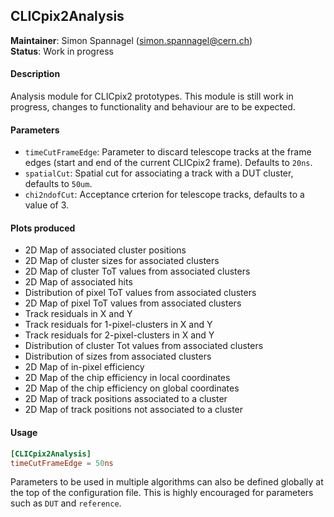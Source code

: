 ## CLICpix2Analysis
**Maintainer**: Simon Spannagel (<simon.spannagel@cern.ch>)  
**Status**: Work in progress

#### Description
Analysis module for CLICpix2 prototypes. This module is still work in progress, changes to functionality and behaviour are to be expected.

#### Parameters
* `timeCutFrameEdge`: Parameter to discard telescope tracks at the frame edges (start and end of the current CLICpix2 frame). Defaults to `20ns`.
* `spatialCut`: Spatial cut for associating a track with a DUT cluster, defaults to `50um`.
* `chi2ndofCut`: Acceptance crterion for telescope tracks, defaults to a value of 3.

#### Plots produced
* 2D Map of associated cluster positions
* 2D Map of cluster sizes for associated clusters
* 2D Map of cluster ToT values from associated clusters
* 2D Map of associated hits
* Distribution of pixel ToT values from associated clusters
* 2D Map of pixel ToT values from associated clusters
* Track residuals in X and Y
* Track residuals for 1-pixel-clusters in X and Y
* Track residuals for 2-pixel-clusters in X and Y
* Distribution of cluster Tot values from associated clusters
* Distribution of sizes from associated clusters
* 2D Map of in-pixel efficiency
* 2D Map of the chip efficiency in local coordinates
* 2D Map of the chip efficiency on global coordinates
* 2D Map of track positions associated to a cluster
* 2D Map of track positions not associated to a cluster

#### Usage
```toml
[CLICpix2Analysis]
timeCutFrameEdge = 50ns
```

Parameters to be used in multiple algorithms can also be defined globally at the top of the configuration file. This is highly encouraged for parameters such as `DUT` and `reference`.
